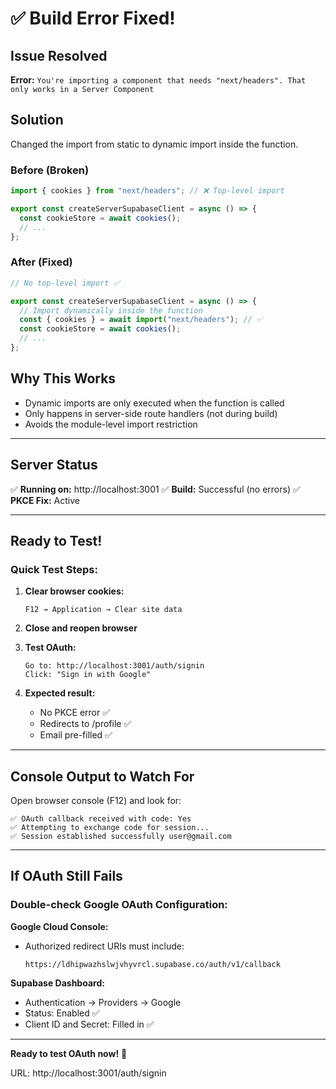 # ✅ Build Error Fixed!

## Issue Resolved

**Error:** `You're importing a component that needs "next/headers". That only works in a Server Component`

## Solution

Changed the import from static to dynamic import inside the function.

### Before (Broken)

```typescript
import { cookies } from "next/headers"; // ❌ Top-level import

export const createServerSupabaseClient = async () => {
  const cookieStore = await cookies();
  // ...
};
```

### After (Fixed)

```typescript
// No top-level import ✅

export const createServerSupabaseClient = async () => {
  // Import dynamically inside the function
  const { cookies } = await import("next/headers"); // ✅
  const cookieStore = await cookies();
  // ...
};
```

## Why This Works

- Dynamic imports are only executed when the function is called
- Only happens in server-side route handlers (not during build)
- Avoids the module-level import restriction

---

## Server Status

✅ **Running on:** http://localhost:3001
✅ **Build:** Successful (no errors)
✅ **PKCE Fix:** Active

---

## Ready to Test!

### Quick Test Steps:

1. **Clear browser cookies:**

   ```
   F12 → Application → Clear site data
   ```

2. **Close and reopen browser**

3. **Test OAuth:**

   ```
   Go to: http://localhost:3001/auth/signin
   Click: "Sign in with Google"
   ```

4. **Expected result:**
   - No PKCE error ✅
   - Redirects to /profile ✅
   - Email pre-filled ✅

---

## Console Output to Watch For

Open browser console (F12) and look for:

```
✅ OAuth callback received with code: Yes
✅ Attempting to exchange code for session...
✅ Session established successfully user@gmail.com
```

---

## If OAuth Still Fails

### Double-check Google OAuth Configuration:

**Google Cloud Console:**

- Authorized redirect URIs must include:
  ```
  https://ldhipwazhslwjvhyvrcl.supabase.co/auth/v1/callback
  ```

**Supabase Dashboard:**

- Authentication → Providers → Google
- Status: Enabled ✅
- Client ID and Secret: Filled in ✅

---

**Ready to test OAuth now!** 🚀

URL: http://localhost:3001/auth/signin
